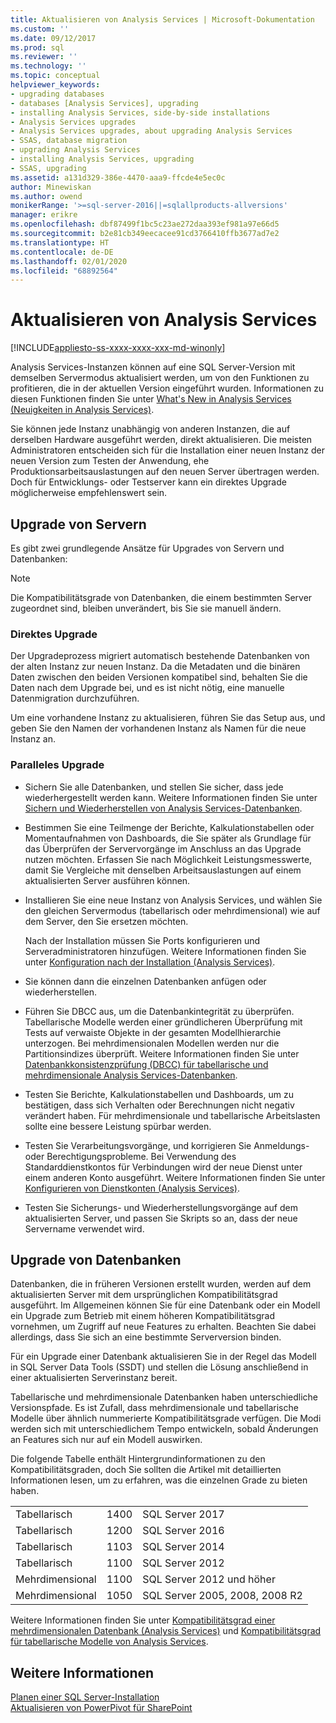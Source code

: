 ```yaml
---
title: Aktualisieren von Analysis Services | Microsoft-Dokumentation
ms.custom: ''
ms.date: 09/12/2017
ms.prod: sql
ms.reviewer: ''
ms.technology: ''
ms.topic: conceptual
helpviewer_keywords:
- upgrading databases
- databases [Analysis Services], upgrading
- installing Analysis Services, side-by-side installations
- Analysis Services upgrades
- Analysis Services upgrades, about upgrading Analysis Services
- SSAS, database migration
- upgrading Analysis Services
- installing Analysis Services, upgrading
- SSAS, upgrading
ms.assetid: a131d329-386e-4470-aaa9-ffcde4e5ec0c
author: Minewiskan
ms.author: owend
monikerRange: '>=sql-server-2016||=sqlallproducts-allversions'
manager: erikre
ms.openlocfilehash: dbf87499f1bc5c23ae272daa393ef981a97e66d5
ms.sourcegitcommit: b2e81cb349eecacee91cd3766410ffb3677ad7e2
ms.translationtype: HT
ms.contentlocale: de-DE
ms.lasthandoff: 02/01/2020
ms.locfileid: "68892564"
---
```

# <a name="upgrade-analysis-services"></a>Aktualisieren von Analysis Services

[!INCLUDE[appliesto-ss-xxxx-xxxx-xxx-md-winonly](../../includes/appliesto-ss-xxxx-xxxx-xxx-md-winonly.md)]
  
  Analysis Services-Instanzen können auf eine SQL Server-Version mit demselben Servermodus aktualisiert werden, um von den Funktionen zu profitieren, die in der aktuellen Version eingeführt wurden. Informationen zu diesen Funktionen finden Sie unter [What's New in Analysis Services (Neuigkeiten in Analysis Services)](https://docs.microsoft.com/analysis-services/what-s-new-in-analysis-services).  
  
 Sie können jede Instanz unabhängig von anderen Instanzen, die auf derselben Hardware ausgeführt werden, direkt aktualisieren. Die meisten Administratoren entscheiden sich für die Installation einer neuen Instanz der neuen Version zum Testen der Anwendung, ehe Produktionsarbeitsauslastungen auf den neuen Server übertragen werden. Doch für Entwicklungs- oder Testserver kann ein direktes Upgrade möglicherweise empfehlenswert sein.  
  
## <a name="server-upgrade"></a>Upgrade von Servern  
 Es gibt zwei grundlegende Ansätze für Upgrades von Servern und Datenbanken:  
  
> [!NOTE]
> Die Kompatibilitätsgrade von Datenbanken, die einem bestimmten Server zugeordnet sind, bleiben unverändert, bis Sie sie manuell ändern.
   
  
### <a name="in-place-upgrade"></a>Direktes Upgrade  
 Der Upgradeprozess migriert automatisch bestehende Datenbanken von der alten Instanz zur neuen Instanz. Da die Metadaten und die binären Daten zwischen den beiden Versionen kompatibel sind, behalten Sie die Daten nach dem Upgrade bei, und es ist nicht nötig, eine manuelle Datenmigration durchzuführen.  
  
 Um eine vorhandene Instanz zu aktualisieren, führen Sie das Setup aus, und geben Sie den Namen der vorhandenen Instanz als Namen für die neue Instanz an.  
  
### <a name="side-by-side-upgrade"></a>Paralleles Upgrade  
  
-   Sichern Sie alle Datenbanken, und stellen Sie sicher, dass jede wiederhergestellt werden kann. Weitere Informationen finden Sie unter [Sichern und Wiederherstellen von Analysis Services-Datenbanken](https://docs.microsoft.com/analysis-services/multidimensional-models/backup-and-restore-of-analysis-services-databases).  
  
-   Bestimmen Sie eine Teilmenge der Berichte, Kalkulationstabellen oder Momentaufnahmen von Dashboards, die Sie später als Grundlage für das Überprüfen der Servervorgänge im Anschluss an das Upgrade nutzen möchten. Erfassen Sie nach Möglichkeit Leistungsmesswerte, damit Sie Vergleiche mit denselben Arbeitsauslastungen auf einem aktualisierten Server ausführen können.  
  
-   Installieren Sie eine neue Instanz von Analysis Services, und wählen Sie den gleichen Servermodus (tabellarisch oder mehrdimensional) wie auf dem Server, den Sie ersetzen möchten. 
  
     Nach der Installation müssen Sie Ports konfigurieren und Serveradministratoren hinzufügen. Weitere Informationen finden Sie unter [Konfiguration nach der Installation &#40;Analysis Services&#41;](https://docs.microsoft.com/analysis-services/instances/post-install-configuration-analysis-services).  
  
-   Sie können dann die einzelnen Datenbanken anfügen oder wiederherstellen.  
  
-   Führen Sie DBCC aus, um die Datenbankintegrität zu überprüfen. Tabellarische Modelle werden einer gründlicheren Überprüfung mit Tests auf verwaiste Objekte in der gesamten Modellhierarchie unterzogen. Bei mehrdimensionalen Modellen werden nur die Partitionsindizes überprüft. Weitere Informationen finden Sie unter [Datenbankkonsistenzprüfung &#40;DBCC&#41; für tabellarische und mehrdimensionale Analysis Services-Datenbanken](https://docs.microsoft.com/analysis-services/instances/database-consistency-checker-dbcc-for-analysis-services).  
  
-   Testen Sie Berichte, Kalkulationstabellen und Dashboards, um zu bestätigen, dass sich Verhalten oder Berechnungen nicht negativ verändert haben. Für mehrdimensionale und tabellarische Arbeitslasten sollte eine bessere Leistung spürbar werden.  
  
-   Testen Sie Verarbeitungsvorgänge, und korrigieren Sie Anmeldungs- oder Berechtigungsprobleme. Bei Verwendung des Standarddienstkontos für Verbindungen wird der neue Dienst unter einem anderen Konto ausgeführt. Weitere Informationen finden Sie unter [Konfigurieren von Dienstkonten &#40;Analysis Services&#41;](https://docs.microsoft.com/analysis-services/instances/configure-service-accounts-analysis-services).  
  
-   Testen Sie Sicherungs- und Wiederherstellungsvorgänge auf dem aktualisierten Server, und passen Sie Skripts so an, dass der neue Servername verwendet wird.  
  
## <a name="database-upgrade"></a>Upgrade von Datenbanken  
 Datenbanken, die in früheren Versionen erstellt wurden, werden auf dem aktualisierten Server mit dem ursprünglichen Kompatibilitätsgrad ausgeführt. Im Allgemeinen können Sie für eine Datenbank oder ein Modell ein Upgrade zum Betrieb mit einem höheren Kompatibilitätsgrad vornehmen, um Zugriff auf neue Features zu erhalten. Beachten Sie dabei allerdings, dass Sie sich an eine bestimmte Serverversion binden.  
  
 Für ein Upgrade einer Datenbank aktualisieren Sie in der Regel das Modell in SQL Server Data Tools (SSDT) und stellen die Lösung anschließend in einer aktualisierten Serverinstanz bereit.
  
 Tabellarische und mehrdimensionale Datenbanken haben unterschiedliche Versionspfade. Es ist Zufall, dass mehrdimensionale und tabellarische Modelle über ähnlich nummerierte Kompatibilitätsgrade verfügen.  Die Modi werden sich mit unterschiedlichem Tempo entwickeln, sobald Änderungen an Features sich nur auf ein Modell auswirken.  
  
 Die folgende Tabelle enthält Hintergrundinformationen zu den Kompatibilitätsgraden, doch Sie sollten die Artikel mit detaillierten Informationen lesen, um zu erfahren, was die einzelnen Grade zu bieten haben.  
  
||||  
|-|-|-|  
|Tabellarisch|1400|SQL Server 2017|
|Tabellarisch|1200|SQL Server 2016|  
|Tabellarisch|1103|SQL Server 2014|  
|Tabellarisch|1100|SQL Server 2012|  
|Mehrdimensional|1100|SQL Server 2012 und höher|  
|Mehrdimensional|1050|SQL Server 2005, 2008, 2008 R2|  
  
 Weitere Informationen finden Sie unter [Kompatibilitätsgrad einer mehrdimensionalen Datenbank &#40;Analysis Services&#41;](https://docs.microsoft.com/analysis-services/multidimensional-models/compatibility-level-of-a-multidimensional-database-analysis-services) und [Kompatibilitätsgrad für tabellarische Modelle von Analysis Services](https://docs.microsoft.com/analysis-services/tabular-models/compatibility-level-for-tabular-models-in-analysis-services).  
  
## <a name="see-also"></a>Weitere Informationen  
 [Planen einer SQL Server-Installation](../../sql-server/install/planning-a-sql-server-installation.md)   
 [Aktualisieren von PowerPivot für SharePoint](../../database-engine/install-windows/upgrade-power-pivot-for-sharepoint.md)   
  
  
